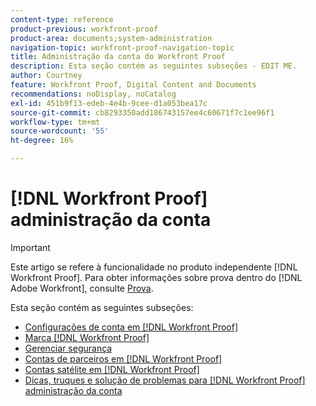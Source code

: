 ```yaml
---
content-type: reference
product-previous: workfront-proof
product-area: documents;system-administration
navigation-topic: workfront-proof-navigation-topic
title: Administração da conta do Workfront Proof
description: Esta seção contém as seguintes subseções - EDIT ME.
author: Courtney
feature: Workfront Proof, Digital Content and Documents
recommendations: noDisplay, noCatalog
exl-id: 451b9f13-edeb-4e4b-9cee-d1a053bea17c
source-git-commit: cb8293350add186743157ee4c60671f7c1ee96f1
workflow-type: tm+mt
source-wordcount: '55'
ht-degree: 16%

---
```


# [!DNL Workfront Proof] administração da conta

>[!IMPORTANT]
>
>Este artigo se refere à funcionalidade no produto independente [!DNL Workfront Proof]. Para obter informações sobre prova dentro do [!DNL Adobe Workfront], consulte [Prova](../../review-and-approve-work/proofing/proofing.md).

Esta seção contém as seguintes subseções:

* [Configurações de conta em [!DNL Workfront Proof]](../../workfront-proof/wp-acct-admin/account-settings/account-settings.md)
* [Marca [!DNL Workfront Proof]](../../workfront-proof/wp-acct-admin/branding/branding.md)
* [Gerenciar segurança](../../workfront-proof/wp-acct-admin/managing-security/manage-security.md)
* [Contas de parceiros em [!DNL Workfront Proof]](../../workfront-proof/wp-acct-admin/partner-accounts/partner-accounts.md)
* [Contas satélite em [!DNL Workfront Proof]](../../workfront-proof/wp-acct-admin/satellite-accounts/satellite-accounts.md)
* [Dicas, truques e solução de problemas para [!DNL Workfront Proof] administração da conta](../../workfront-proof/wp-acct-admin/tips-tricks-and-troubleshooting/tips-tricks-and-troubleshooting.md)

